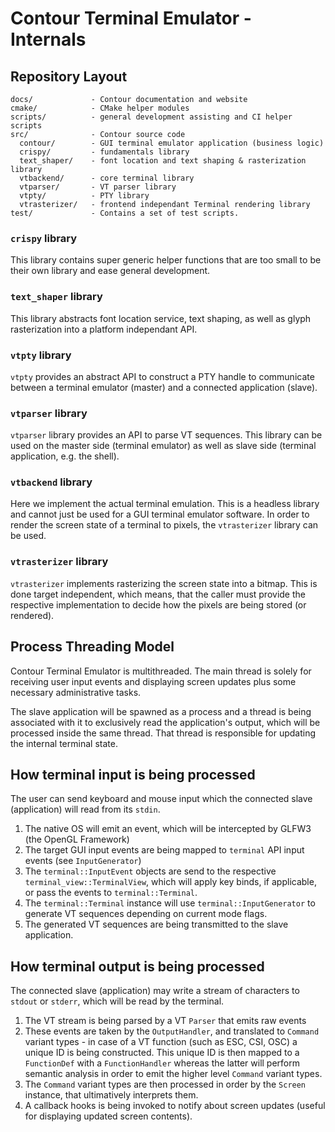 # Contour Terminal Emulator - Internals

## Repository Layout

```
docs/             - Contour documentation and website
cmake/            - CMake helper modules
scripts/          - general development assisting and CI helper scripts
src/              - Contour source code
  contour/        - GUI terminal emulator application (business logic)
  crispy/         - fundamentals library
  text_shaper/    - font location and text shaping & rasterization library
  vtbackend/      - core terminal library
  vtparser/       - VT parser library
  vtpty/          - PTY library
  vtrasterizer/   - frontend independant Terminal rendering library
test/             - Contains a set of test scripts.
```

### `crispy` library

This library contains super generic helper functions that
are too small to be their own library and ease general development.

### `text_shaper` library

This library abstracts font location service, text shaping, as well as
glyph rasterization into a platform independant API.

### `vtpty` library

`vtpty` provides an abstract API to construct a PTY handle
to communicate between a terminal emulator (master) and a connected application (slave).

### `vtparser` library

`vtparser` library provides an API to parse VT sequences. This library
can be used on the master side (terminal emulator)
as well as slave side (terminal application, e.g. the shell).

### `vtbackend` library

Here we implement the actual terminal emulation. This is a headless library
and cannot just be used for a GUI terminal emulator software.
In order to render the screen state of a terminal to
pixels, the `vtrasterizer` library can be used.

### `vtrasterizer` library

`vtrasterizer` implements rasterizing the screen state into a bitmap.
This is done target independent, which means, that the caller must provide
the respective implementation to decide how the pixels are being stored (or rendered).

## Process Threading Model

Contour Terminal Emulator is multithreaded.
The main thread is solely for receiving user input events and
displaying screen updates plus some necessary administrative tasks.

The slave application will be spawned as a process and a
thread is being associated with it to exclusively read the
application's output, which will be processed inside the same thread.
That thread is responsible for updating the internal terminal state.

## How terminal input is being processed

The user can send keyboard and mouse input
which the connected slave (application) will read
from its `stdin`.

1. The native OS will emit an event, which will be intercepted by GLFW3 (the OpenGL Framework)
2. The target GUI input events are being mapped to `terminal` API input events (see `InputGenerator`)
3. The `terminal::InputEvent` objects are send to the respective `terminal_view::TerminalView`, which will apply key binds, if applicable, or pass the events to `terminal::Terminal`.
4. The `terminal::Terminal` instance will use `terminal::InputGenerator` to generate VT sequences depending on current mode flags.
5. The generated VT sequences are being transmitted to the slave application.

## How terminal output is being processed

The connected slave (application) may write a stream of characters to `stdout` or `stderr`,
which will be read by the terminal.

1. The VT stream is being parsed by a VT `Parser` that emits raw events
2. These events are taken by the `OutputHandler`, and translated to `Command` variant types - in case of a VT function (such as ESC, CSI, OSC) a unique ID is being constructed. This unique ID is then mapped to a `FunctionDef` with a `FunctionHandler` whereas the latter will perform semantic analysis in order to emit the higher level `Command` variant types.
3. The `Command` variant types are then processed in order by the `Screen` instance, that ultimatively interprets them.
4. A callback hooks is being invoked to notify about screen updates (useful for displaying updated screen contents).
